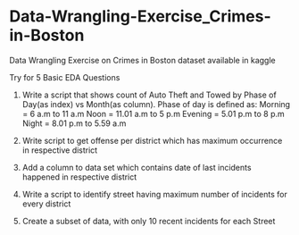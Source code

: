 # Data-Wrangling-Exercise_Crimes-in-Boston
Data Wrangling Exercise on Crimes in Boston dataset available in kaggle

Try for 5 Basic EDA Questions

1. Write a script that shows count of Auto Theft and Towed by Phase of Day(as index) vs Month(as column).
Phase of day is defined as:
Morning = 6 a.m to 11 a.m Noon = 11.01 a.m to 5 p.m Evening = 5.01 p.m to 8 p.m Night = 8.01 p.m to 5.59 a.m

2. Write script to get offense per district which has maximum occurrence in respective district
3. Add a column to data set which contains date of last incidents happened in respective district
4. Write a script to identify street having maximum number of incidents for every district
5. Create a subset of data, with only 10 recent incidents for each Street
